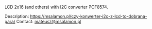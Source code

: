 LCD 2x16 (and others) with I2C converter PCF8574.

Description: https://msalamon.pl/czy-konwerter-i2c-z-lcd-to-dobrana-para/
Contact: mateusz@msalamon.pl